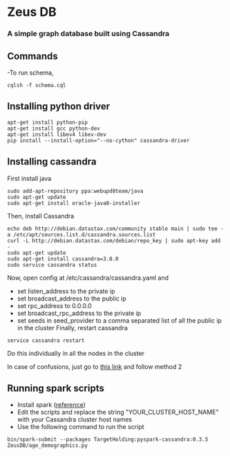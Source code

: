 # Zeus DB
### A simple graph database built using Cassandra


## Commands
-To run schema,
```
cqlsh -f schema.cql
```

## Installing python driver
```
apt-get install python-pip
apt-get install gcc python-dev
apt-get install libev4 libev-dev
pip install --install-option="--no-cython" cassandra-driver
```

## Installing cassandra
First install java
```
sudo add-apt-repository ppa:webupd8team/java
sudo apt-get update
sudo apt-get install oracle-java8-installer
```
Then, install Cassandra
```
echo deb http://debian.datastax.com/community stable main | sudo tee -a /etc/apt/sources.list.d/cassandra.sources.list
curl -L http://debian.datastax.com/debian/repo_key | sudo apt-key add -
sudo apt-get update
sudo apt-get install cassandra=3.0.0
sudo service cassandra status
```
Now, open config at /etc/cassandra/cassandra.yaml and
- set listen_address to the private ip
- set broadcast_address to the public ip
- set rpc_address to 0.0.0.0
- set broadcast_rpc_address to the private ip
- set seeds in seed_provider to a comma separated list of all the public ip in the cluster
Finally, restart cassandra
```
service cassandra restart
```
Do this individually in all the nodes in the cluster

In case of confusions, just go to [this link](broadcast_rpc_address) and follow method 2

## Running spark scripts
- Install spark ([reference](http://sparkdeveloper.com/2015/11/04/setting-up-a-standalone-apache-spark-1-5-1-cluster-on-ubuntu/))
- Edit the scripts and replace the string "YOUR_CLUSTER_HOST_NAME" with your Cassandra cluster host names
- Use the following command to run the script
```
bin/spark-submit --packages TargetHolding:pyspark-cassandra:0.3.5 ZeusDB/age_demographics.py
```

